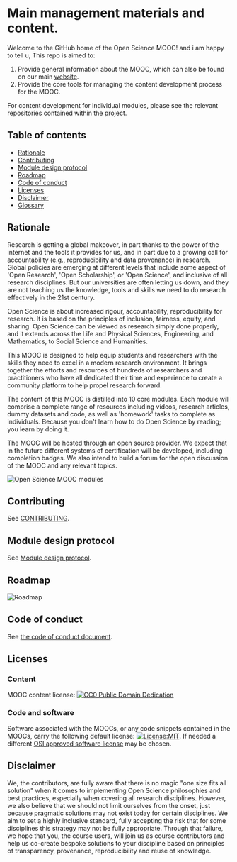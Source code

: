 # Main management materials and content.

Welcome to the GitHub home of the Open Science MOOC! 
and i am happy to tell u,
This repo is aimed to:
1. Provide general information about the MOOC, which can also be found on our main [website](https://opensciencemooc.github.io/site/).
1. Provide the core tools for managing the content development process for the MOOC.

For content development for individual modules, please see the relevant repositories contained within the project.

## Table of contents
- [Rationale](#Rationale)
- [Contributing](#Contributing)
- [Module design protocol](#Module_design_protocol)
- [Roadmap](#Roadmap)  
- [Code of conduct](#COC)
- [Licenses](#Licenses) 
- [Disclaimer](#Disclaimer)
- [Glossary](https://github.com/OpenScienceMOOC/Main/blob/master/Glossary.md)

## Rationale <a name="Rationale"></a>

Research is getting a global makeover, in part thanks to the power of the internet and the tools it provides for us, and in part due to a growing call for accountability (e.g., reproducibility and data provenance) in research. Global policies are emerging at different levels that include some aspect of 'Open Research', 'Open Scholarship', or 'Open Science', and inclusive of all research disciplines. But our universities are often letting us down, and they are not teaching us the knowledge, tools and skills we need to do research effectively in the 21st century.

Open Science is about increased rigour, accountability, reproducibility for research. It is based on the principles of inclusion, fairness, equity, and sharing. Open Science can be viewed as research simply done properly, and it extends across the Life and Physical Sciences, Engineering, and Mathematics, to Social Science and Humanities.

This MOOC is designed to help equip students and researchers with the skills they need to excel in a modern research environment. It brings together the efforts and resources of hundreds of researchers and practitioners who have all dedicated their time and experience to create a community platform to help propel research forward.

The content of this MOOC is distilled into 10 core modules. Each module will comprise a complete range of resources including videos, research articles, dummy datasets and code, as well as 'homework' tasks to complete as individuals. Because you don't learn how to do Open Science by reading; you learn by doing it.

The MOOC will be hosted through an open source provider. We expect that in the future different systems of certification will be developed, including completion badges. We also intend to build a forum for the open discussion of the MOOC and any relevant topics.

![Open Science MOOC modules](https://github.com/OpenScienceMOOC/Main/blob/master/logos/moocpng.png)


## Contributing <a name="Contributing"></a>
See [CONTRIBUTING](CONTRIBUTING.md).

## Module design protocol <a name="Module_design_protocol"></a>
See [Module design protocol](MODULE_DESIGN_PROTOCOL.md).

## Roadmap <a name="Roadmap"></a>
![Roadmap](Roadmap.png)

## Code of conduct <a name="COC"></a>
See [the code of conduct document](CODE_OF_CONDUCT.md).

## Licenses <a name="Licenses"></a>

### Content
MOOC content license: [![CC0 Public Domain Dedication](https://img.shields.io/badge/License-CC0%201.0-lightgrey.svg)](https://creativecommons.org/publicdomain/zero/1.0/)

### Code and software   
Software associated with the MOOCs, or any code snippets contained in the MOOCs, carry the following default license: [![License:MIT](https://img.shields.io/badge/License-MIT-yellow.svg)](https://opensource.org/licenses/MIT). If needed a different [OSI approved software license](https://opensource.org/licenses) may be chosen.

## Disclaimer <a name="Disclaimer"></a>

We, the contributors, are fully aware that there is no magic "one size fits all solution" when it comes to implementing Open Science philosophies and best practices, especially when covering all research disciplines. However, we also believe that we should not limit ourselves from the onset, just because pragmatic solutions may not exist today for certain disciplines. We aim to set a highly inclusive standard, fully accepting the risk that for some disciplines this strategy may not be fully appropriate. Through that failure, we hope that you, the course users, will join us as course contributors and help us co-create bespoke solutions to your discipline based on principles of transparency, provenance, reproducibility and reuse of knowledge.



